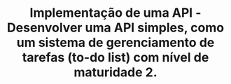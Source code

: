 ---
sidebar_position: 8
title: Implementação de uma API - Desenvolver uma API simples, como um sistema de gerenciamento de tarefas (to-do list) com nível de maturidade 2.
---